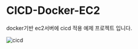 # CICD-Docker-EC2
docker기반 ec2서버에 cicd 적용 예제 프로젝트 입니다.

![cicd](https://github.com/hyeonwook98/CICD-Docker-EC2/assets/76507547/0229d392-9045-47e0-ac2b-8775f592df44)
